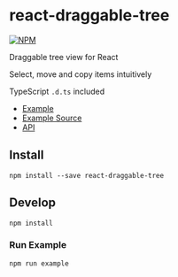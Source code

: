 # react-draggable-tree

[![NPM](https://nodei.co/npm/react-draggable-tree.png)](https://nodei.co/npm/react-draggable-tree/)

Draggable tree view for React

Select, move and copy items intuitively

TypeScript `.d.ts` included

* [Example](https://sketchglass.github.io/react-draggable-tree/example.html)
* [Example Source](example/example.tsx)
* [API](lib/index.d.ts)

## Install

```
npm install --save react-draggable-tree
```

## Develop

```
npm install
```

### Run Example

```
npm run example
```
